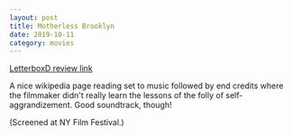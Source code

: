 ```yaml
---
layout: post
title: Motherless Brooklyn
date: 2019-10-11
category: movies
---
```

 
[LetterboxD review link](https://letterboxd.com/samarthbhaskar/film/motherless-brooklyn/)

A nice wikipedia page reading set to music followed by end credits where the filmmaker didn't really learn the lessons of the folly of self-aggrandizement. Good soundtrack, though!

(Screened at NY Film Festival.)